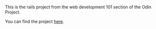 This is the rails project from the web development 101 section of the 
Odin Project.

You can find the project 
[here](http://www.theodinproject.com/web-development-101/ruby-on-rails).
